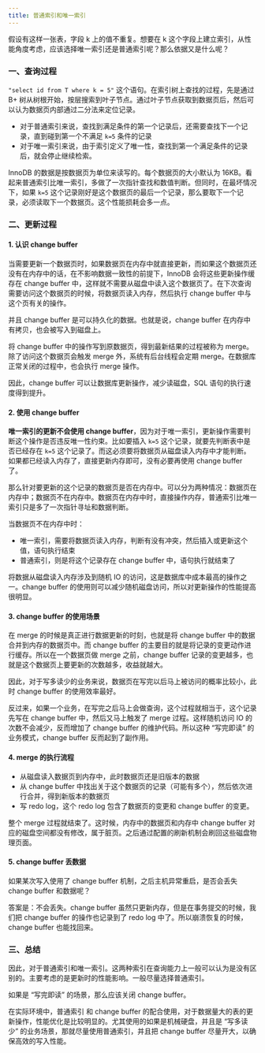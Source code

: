 ```yaml
---
title: 普通索引和唯一索引
---
```


假设有这样一张表，字段 k 上的值不重复。想要在 k 这个字段上建立索引，从性能角度考虑，应该选择唯一索引还是普通索引呢？那么依据又是什么呢？

### 一、查询过程

`"select id from T where k = 5"` 这个语句。在索引树上查找的过程，先是通过 B+ 树从树根开始，按层搜索到叶子节点。通过叶子节点获取到数据页后，然后可以认为数据页内部通过二分法来定位记录。

- 对于普通索引来说，查找到满足条件的第一个记录后，还需要查找下一个记录，直到碰到第一个不满足 `k=5` 条件的记录
- 对于唯一索引来说，由于索引定义了唯一性，查找到第一个满足条件的记录后，就会停止继续检索。

InnoDB 的数据是按数据页为单位来读写的。每个数据页的大小默认为 16KB。看起来普通索引比唯一索引，多做了一次指针查找和数值判断。但同时，在最坏情况下，如果 `k=5` 这个记录刚好是这个数据页的最后一个记录，那么要取下一个记录，必须读取下一个数据页。这个性能损耗会多一点。

### 二、更新过程

#### 1. 认识 change buffer

当需要更新一个数据页时，如果数据页在内存中就直接更新，而如果这个数据页还没有在内存中的话，在不影响数据一致性的前提下，InnoDB 会将这些更新操作缓存在 change buffer 中，这样就不需要从磁盘中读入这个数据页了。在下次查询需要访问这个数据页的时候，将数据页读入内存，然后执行 change buffer 中与这个页有关的操作。

并且 change buffer 是可以持久化的数据。也就是说，change buffer 在内存中有拷贝，也会被写入到磁盘上。

将 change buffer 中的操作写到原数据页，得到最新结果的过程被称为 merge。除了访问这个数据页会触发 merge 外，系统有后台线程会定期 merge。在数据库正常关闭的过程中，也会执行 merge 操作。

因此，change buffer 可以让数据库更新操作，减少读磁盘，SQL 语句的执行速度得到提升。

#### 2. 使用 change buffer

**唯一索引的更新不会使用 change buffer**，因为对于唯一索引，更新操作需要判断这个操作是否违反唯一性约束。比如要插入 `k=5` 这个记录，就要先判断表中是否已经存在 `k=5` 这个记录了。而这必须要将数据页从磁盘读入内存中才能判断。如果都已经读入内存了，直接更新内存即可，没有必要再使用 change buffer 了。

那么针对要更新的这个记录的数据页是否在内存中。可以分为两种情况：数据页在内存中；数据页不在内存中。数据页在内存中时，直接操作内存，普通索引比唯一索引只是多了一次指针寻址和数据判断。

当数据页不在内存中时：

- 唯一索引，需要将数据页读入内存，判断有没有冲突，然后插入或更新这个值，语句执行结束
- 普通索引，则是将这个记录存在 change buffer 中，语句执行就结束了

将数据从磁盘读入内存涉及到随机 IO 的访问，这是数据库中成本最高的操作之一。change buffer 的使用则可以减少随机磁盘访问，所以对更新操作的性能提高很明显。

#### 3. change buffer 的使用场景

在 merge 的时候是真正进行数据更新的时刻，也就是将 change buffer 中的数据合并到内存的数据页中。而 change buffer 的主要目的就是将记录的变更动作进行缓存。所以在一个数据页做 merge 之前，change buffer 记录的变更越多，也就是这个数据页上要更新的次数越多，收益就越大。

因此，对于写多读少的业务来说，数据页在写完以后马上被访问的概率比较小，此时 change buffer 的使用效率最好。

反过来，如果一个业务，在写完之后马上会做查询，这个过程就相当于，这个记录先写在 change buffer 中，然后又马上触发了 merge 过程。这样随机访问 IO 的次数不会减少，反而增加了 change buffer 的维护代码。所以这种 “写完即读” 的业务模式，change buffer 反而起到了副作用。

#### 4. merge 的执行流程

- 从磁盘读入数据页到内存中，此时数据页还是旧版本的数据
- 从 change buffer 中找出关于这个数据页的记录（可能有多个），然后依次进行合并，得到新版本的数据页
- 写 redo log，这个 redo log 包含了数据页的变更和 change buffer 的变更。

整个 merge 过程就结束了。这时候，内存中的数据页和内存中 change buffer 对应的磁盘空间都没有修改，属于脏页。之后通过配置的刷新机制会刷回这些磁盘物理页面。

#### 5. change buffer 丢数据

如果某次写入使用了 change buffer 机制，之后主机异常重启，是否会丢失 change buffer 和数据呢？

答案是：不会丢失。change buffer 虽然只更新内存，但是在事务提交的时候，我们把 change buffer 的操作也记录到了 redo log 中了。所以崩溃恢复的时候，change buffer 也能找回来。 

### 三、总结

因此，对于普通索引和唯一索引。这两种索引在查询能力上一般可以认为是没有区别的。主要考虑的是更新时的性能影响。一般尽量选择普通索引。

如果是 “写完即读” 的场景，那么应该关闭 change buffer。

在实际环境中，普通索引 和 change buffer 的配合使用，对于数据量大的表的更新操作，性能优化是比较明显的。尤其使用的如果是机械硬盘，并且是 “写多读少” 的业务场景，那就尽量使用普通索引，并且把 change buffer 尽量开大，以确保高效的写入性能。